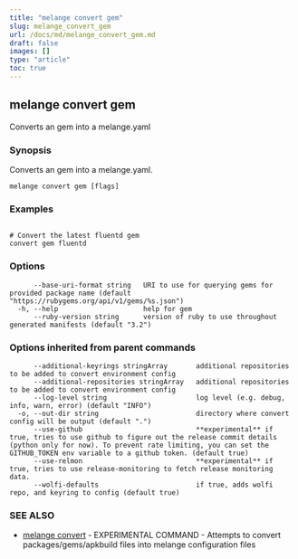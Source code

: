 ```yaml
---
title: "melange convert gem"
slug: melange_convert_gem
url: /docs/md/melange_convert_gem.md
draft: false
images: []
type: "article"
toc: true
---
```

## melange convert gem

Converts an gem into a melange.yaml

### Synopsis

Converts an gem into a melange.yaml.

```
melange convert gem [flags]
```

### Examples

```

# Convert the latest fluentd gem
convert gem fluentd
```

### Options

```
      --base-uri-format string   URI to use for querying gems for provided package name (default "https://rubygems.org/api/v1/gems/%s.json")
  -h, --help                     help for gem
      --ruby-version string      version of ruby to use throughout generated manifests (default "3.2")
```

### Options inherited from parent commands

```
      --additional-keyrings stringArray       additional repositories to be added to convert environment config
      --additional-repositories stringArray   additional repositories to be added to convert environment config
      --log-level string                      log level (e.g. debug, info, warn, error) (default "INFO")
  -o, --out-dir string                        directory where convert config will be output (default ".")
      --use-github                            **experimental** if true, tries to use github to figure out the release commit details (python only for now). To prevent rate limiting, you can set the GITHUB_TOKEN env variable to a github token. (default true)
      --use-relmon                            **experimental** if true, tries to use release-monitoring to fetch release monitoring data.
      --wolfi-defaults                        if true, adds wolfi repo, and keyring to config (default true)
```

### SEE ALSO

* [melange convert](/docs/md/melange_convert.md)	 - EXPERIMENTAL COMMAND - Attempts to convert packages/gems/apkbuild files into melange configuration files

